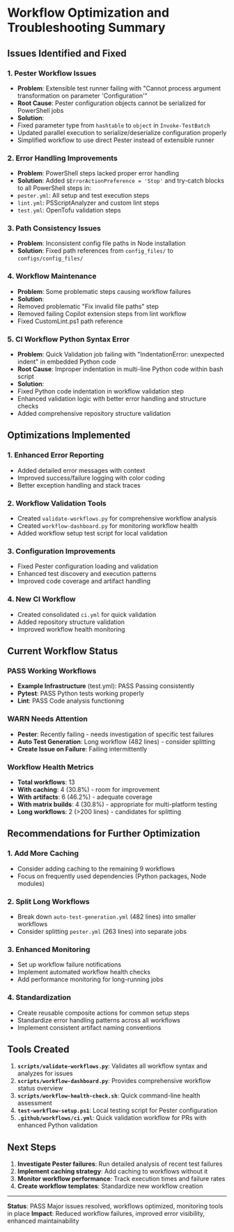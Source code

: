# Workflow Optimization and Troubleshooting Summary

## Issues Identified and Fixed

### 1. **Pester Workflow Issues**
- **Problem**: Extensible test runner failing with "Cannot process argument transformation on parameter 'Configuration'"
- **Root Cause**: Pester configuration objects cannot be serialized for PowerShell jobs
- **Solution**: 
 - Fixed parameter type from `hashtable` to `object` in `Invoke-TestBatch`
 - Updated parallel execution to serialize/deserialize configuration properly
 - Simplified workflow to use direct Pester instead of extensible runner

### 2. **Error Handling Improvements**
- **Problem**: PowerShell steps lacked proper error handling
- **Solution**: Added `$ErrorActionPreference = 'Stop'` and try-catch blocks to all PowerShell steps in:
 - `pester.yml`: All setup and test execution steps
 - `lint.yml`: PSScriptAnalyzer and custom lint steps 
 - `test.yml`: OpenTofu validation steps

### 3. **Path Consistency Issues**
- **Problem**: Inconsistent config file paths in Node installation
- **Solution**: Fixed path references from `config_files/` to `configs/config_files/`

### 4. **Workflow Maintenance**
- **Problem**: Some problematic steps causing workflow failures
- **Solution**: 
 - Removed problematic "Fix invalid file paths" step
 - Removed failing Copilot extension steps from lint workflow
 - Fixed CustomLint.ps1 path reference

### 5. **CI Workflow Python Syntax Error**
- **Problem**: Quick Validation job failing with "IndentationError: unexpected indent" in embedded Python code
- **Root Cause**: Improper indentation in multi-line Python code within bash script
- **Solution**: 
 - Fixed Python code indentation in workflow validation step
 - Enhanced validation logic with better error handling and structure checks
 - Added comprehensive repository structure validation

## Optimizations Implemented

### 1. **Enhanced Error Reporting**
- Added detailed error messages with context
- Improved success/failure logging with color coding
- Better exception handling and stack traces

### 2. **Workflow Validation Tools**
- Created `validate-workflows.py` for comprehensive workflow analysis
- Created `workflow-dashboard.py` for monitoring workflow health
- Added workflow setup test script for local validation

### 3. **Configuration Improvements**
- Fixed Pester configuration loading and validation
- Enhanced test discovery and execution patterns
- Improved code coverage and artifact handling

### 4. **New CI Workflow**
- Created consolidated `ci.yml` for quick validation
- Added repository structure validation
- Improved workflow health monitoring

## Current Workflow Status

### PASS **Working Workflows**
- **Example Infrastructure** (test.yml): PASS Passing consistently
- **Pytest**: PASS Python tests working properly
- **Lint**: PASS Code analysis functioning

### WARN **Needs Attention**
- **Pester**: Recently failing - needs investigation of specific test failures
- **Auto Test Generation**: Long workflow (482 lines) - consider splitting
- **Create Issue on Failure**: Failing intermittently

### **Workflow Health Metrics**
- **Total workflows**: 13
- **With caching**: 4 (30.8%) - room for improvement
- **With artifacts**: 6 (46.2%) - adequate coverage
- **With matrix builds**: 4 (30.8%) - appropriate for multi-platform testing
- **Long workflows**: 2 (>200 lines) - candidates for splitting

## Recommendations for Further Optimization

### 1. **Add More Caching**
- Consider adding caching to the remaining 9 workflows
- Focus on frequently used dependencies (Python packages, Node modules)

### 2. **Split Long Workflows**
- Break down `auto-test-generation.yml` (482 lines) into smaller workflows
- Consider splitting `pester.yml` (263 lines) into separate jobs

### 3. **Enhanced Monitoring**
- Set up workflow failure notifications
- Implement automated workflow health checks
- Add performance monitoring for long-running jobs

### 4. **Standardization**
- Create reusable composite actions for common setup steps
- Standardize error handling patterns across all workflows
- Implement consistent artifact naming conventions

## Tools Created

1. **`scripts/validate-workflows.py`**: Validates all workflow syntax and analyzes for issues
2. **`scripts/workflow-dashboard.py`**: Provides comprehensive workflow status overview
3. **`scripts/workflow-health-check.sh`**: Quick command-line health assessment
4. **`test-workflow-setup.ps1`**: Local testing script for Pester configuration
5. **`.github/workflows/ci.yml`**: Quick validation workflow for PRs with enhanced Python validation

## Next Steps

1. **Investigate Pester failures**: Run detailed analysis of recent test failures
2. **Implement caching strategy**: Add caching to workflows without it
3. **Monitor workflow performance**: Track execution times and failure rates
4. **Create workflow templates**: Standardize new workflow creation

---

**Status**: PASS Major issues resolved, workflows optimized, monitoring tools in place
**Impact**: Reduced workflow failures, improved error visibility, enhanced maintainability
